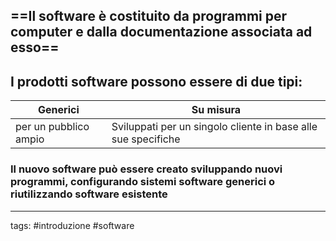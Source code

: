 ## ==Il software è costituito da programmi per computer e dalla documentazione associata ad esso==



## I prodotti software possono essere di due tipi:

| Generici              | Su misura                                                     |
| --------------------- | ------------------------------------------------------------- |
| per un pubblico ampio | Sviluppati per un singolo cliente in base alle sue specifiche |

### Il nuovo software può essere creato sviluppando nuovi programmi, configurando sistemi software generici o riutilizzando software esistente 





---
tags:
#introduzione #software 